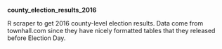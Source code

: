 **county_election_results_2016**

R scraper to get 2016 county-level election results. Data come from townhall.com since they have nicely formatted tables that they released before Election Day. 
